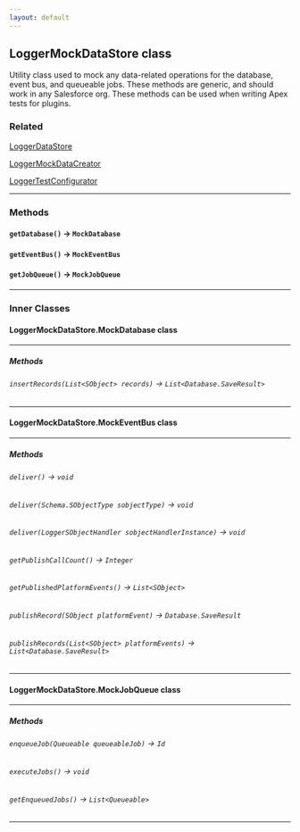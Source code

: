 ```yaml
---
layout: default
---
```


## LoggerMockDataStore class

Utility class used to mock any data-related operations for the database, event bus, and queueable jobs. These methods are generic, and should work in any Salesforce org. These methods can be used when writing Apex tests for plugins.

### Related

[LoggerDataStore](LoggerDataStore)

[LoggerMockDataCreator](../Test-Utilities/LoggerMockDataCreator)

[LoggerTestConfigurator](../Test-Utilities/LoggerTestConfigurator)

---

### Methods

#### `getDatabase()` → `MockDatabase`

#### `getEventBus()` → `MockEventBus`

#### `getJobQueue()` → `MockJobQueue`

---

### Inner Classes

#### LoggerMockDataStore.MockDatabase class

---

##### Methods

###### `insertRecords(List<SObject> records)` → `List<Database.SaveResult>`

---

#### LoggerMockDataStore.MockEventBus class

---

##### Methods

###### `deliver()` → `void`

###### `deliver(Schema.SObjectType sobjectType)` → `void`

###### `deliver(LoggerSObjectHandler sobjectHandlerInstance)` → `void`

###### `getPublishCallCount()` → `Integer`

###### `getPublishedPlatformEvents()` → `List<SObject>`

###### `publishRecord(SObject platformEvent)` → `Database.SaveResult`

###### `publishRecords(List<SObject> platformEvents)` → `List<Database.SaveResult>`

---

#### LoggerMockDataStore.MockJobQueue class

---

##### Methods

###### `enqueueJob(Queueable queueableJob)` → `Id`

###### `executeJobs()` → `void`

###### `getEnqueuedJobs()` → `List<Queueable>`

---
